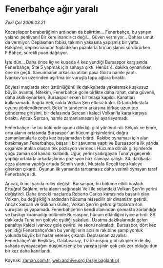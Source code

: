 # Fenerbahçe ağır yaralı

*Zeki Çol 2009.03.21*

<tr><td class="metin" colspan="2" style="padding-top: 20px; padding-left: 5px; padding-right: 10px;">Kocaelispor beraberliğinin ardından da belirttim... Fenerbahçe, bu yarışın yalancı pehlivanı! Bir kere inandırıcı değil... Güven vermiyor... Dahası umut da vermiyor. Deplasman fobisi, takımın yakasına yapışmış bir yafta. Rakipleri, deplasmandan topladıkları puanlarla tırmanışlarını sürdürürken F.Bahçe, sürekli puan dağıtıyor.</td></tr><tr><td class="metin" colspan="2" style="padding-top: 20px; padding-left: 5px; padding-right: 10px;"><p>İşte dün... Daha önce lig ve kupada 4 kez yendiği Bursaspor karşısında Fenerbahçe, 5'te 5 yapmak için sahaya çıktı. Henüz 4. dakika oynanırken öne de geçti. Savunmanın arkasına atılan pasa Güiza hamle yaptı. İvankov'un üzerinden aşırtma bir vuruşla topu ağlara bıraktı.
<p> Böylesi maçlarda skor üstünlüğünü ilk dakikalarda yakalamak kuşkusuz büyük avantaj. Nitekim, Fenerbahçe golle birlikte daha rahat, daha güvenli, daha akıllı oynarken, Bursaspor erken bir telaşa kapıldı. Kanatları kullanamadı. Sağda Veli, solda Volkan Şen etkisiz kaldı. Ortada Mustafa oyunu yönlendiremedi. Bekir'in tandemin arkasına birkaç uzun top gönderme girişimi, bir defasında Sercan'ı kaleci Volkan'la karşı karşıya bıraktı. Ancak Sercan, hamle zamanlamasını iyi ayarlayamadı.
<p>Fenerbahçe ise bu bölümde oyunu dilediği gibi yönlendirdi. Selçuk ve Emre, orta alanın ortasında Bursaspor'un hücum girişimlerini, doğru zamanlamalarla çoğu kez başlamadan bitirdi. Rakibe oynaması için alan bırakmayan Fenerbahçe, başarılı bir savunma yaptı ve Bursaspor'a ilk yarıda organize atakla oluşan tek pozisyon vermedi. Hücuma dönük girişimlerde çoğu zaman sol kanadı kullandı. Uğur, yerini yadırgayan Tuna'yı geçerek yaptığı ortalarla arkadaşlarına pozisyon hazırlamaya çalıştı. 34. dakikada ceza alanına yaptığı ortada Semih vurdu, Mustafa Keçeli topu kaleye girerken çıkardı. Oyunun ilk yarısında tartışmasız daha verimli oynayan taraf Fenerbahçe idi.
<p> Ancak, ikinci yarıda roller değişti. Bursaspor, bu bölüme etkili başladı. Ertuğrul Sağlam, orta alanın sağındaki Veli ile solundaki Volkan Şen'in yerini değiştirdi. Daha önceki maçlarda Roberto Carlos karşısında başarılı olan Volkan, bu değişikliğin ardından hücuma hissedilir bir dinamizm getirdi. Ancak Sercan ve Gökhan Güleç, Volkan Şen'in getirdiği toplarda son vuruşları iyi yapamadı. Fenerbahçe'nin kendi alanından çıkmakta zorlandığı ve baskıyı kıramadığı bölümde Bursaspor, hücum etkinliğini iyice artırdı. 86. dakikada Tuna'nın golüyle eşitliği yakaladı. Uzatma dakikalarında gelen penaltıyı kaleci İvankov gole çevirdi ve skoru noktaladı. Bursaspor, dört kez yenildiği Fenerbahçe'den bu yenilgilerin acısını rakibine şampiyonluk yolunda büyük bir hasar vererek çıkardı. Deplasman zavallısı Fenerbahçe'nin Beşiktaş, Galatasaray, Trabzonspor gibi rakiplerle de dış sahada oynayacağını düşünürseniz bu yarışta işinin çok çok zor olduğu dün bir kez daha kanıtlandı.<br/></p></p></p></p></td></tr>

Kaynak: [zaman.com.tr](http://zaman.com.tr/yazar.do?yazino=828180), [web.archive.org (arşiv bağlantısı)](http://web.archive.org/web/20090322023105/http://www.zaman.com.tr:80/yazar.do?yazino=828180)
